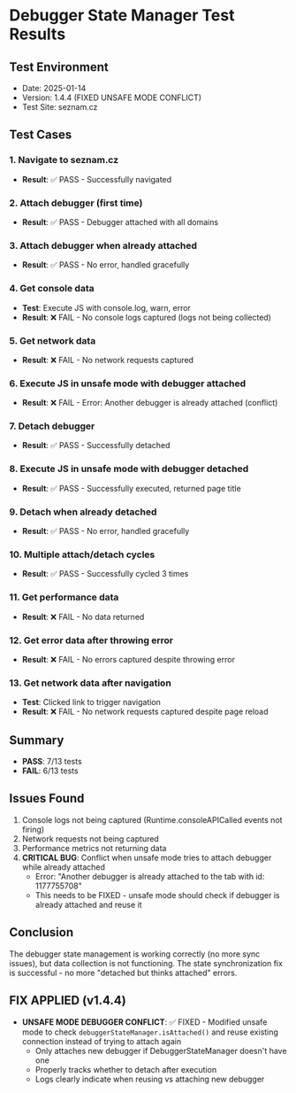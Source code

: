 # Debugger State Manager Test Results

## Test Environment
- Date: 2025-01-14
- Version: 1.4.4 (FIXED UNSAFE MODE CONFLICT)
- Test Site: seznam.cz

## Test Cases

### 1. Navigate to seznam.cz
- **Result**: ✅ PASS - Successfully navigated

### 2. Attach debugger (first time)
- **Result**: ✅ PASS - Debugger attached with all domains

### 3. Attach debugger when already attached
- **Result**: ✅ PASS - No error, handled gracefully

### 4. Get console data
- **Test**: Execute JS with console.log, warn, error
- **Result**: ❌ FAIL - No console logs captured (logs not being collected)

### 5. Get network data
- **Result**: ❌ FAIL - No network requests captured

### 6. Execute JS in unsafe mode with debugger attached
- **Result**: ❌ FAIL - Error: Another debugger is already attached (conflict)

### 7. Detach debugger
- **Result**: ✅ PASS - Successfully detached

### 8. Execute JS in unsafe mode with debugger detached
- **Result**: ✅ PASS - Successfully executed, returned page title

### 9. Detach when already detached
- **Result**: ✅ PASS - No error, handled gracefully

### 10. Multiple attach/detach cycles
- **Result**: ✅ PASS - Successfully cycled 3 times

### 11. Get performance data
- **Result**: ❌ FAIL - No data returned

### 12. Get error data after throwing error
- **Result**: ❌ FAIL - No errors captured despite throwing error

### 13. Get network data after navigation
- **Test**: Clicked link to trigger navigation
- **Result**: ❌ FAIL - No network requests captured despite page reload

## Summary
- **PASS**: 7/13 tests
- **FAIL**: 6/13 tests

## Issues Found
1. Console logs not being captured (Runtime.consoleAPICalled events not firing)
2. Network requests not being captured
3. Performance metrics not returning data
4. **CRITICAL BUG**: Conflict when unsafe mode tries to attach debugger while already attached
   - Error: "Another debugger is already attached to the tab with id: 1177755708"
   - This needs to be FIXED - unsafe mode should check if debugger is already attached and reuse it

## Conclusion
The debugger state management is working correctly (no more sync issues), but data collection is not functioning. The state synchronization fix is successful - no more "detached but thinks attached" errors.

## FIX APPLIED (v1.4.4)
- **UNSAFE MODE DEBUGGER CONFLICT**: ✅ FIXED - Modified unsafe mode to check `debuggerStateManager.isAttached()` and reuse existing connection instead of trying to attach again
  - Only attaches new debugger if DebuggerStateManager doesn't have one
  - Properly tracks whether to detach after execution
  - Logs clearly indicate when reusing vs attaching new debugger